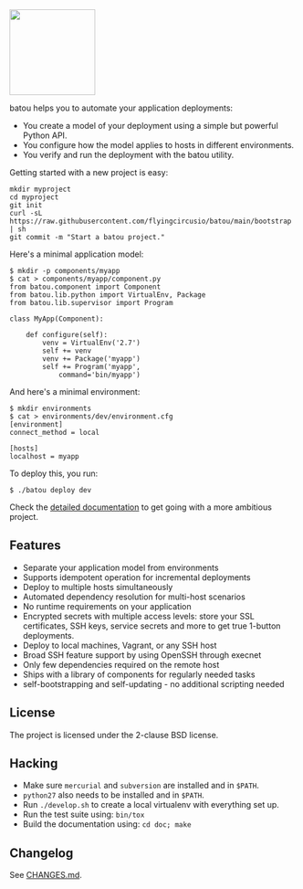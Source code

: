 <img width="150" src="https://batou.readthedocs.io/en/latest/_static/batou.png">

batou helps you to automate your application deployments:

* You create a model of your deployment using a simple but powerful Python API.
* You configure how the model applies to hosts in different environments.
* You verify and run the deployment with the batou utility.

Getting started with a new project is easy:

```console
mkdir myproject
cd myproject
git init
curl -sL https://raw.githubusercontent.com/flyingcircusio/batou/main/bootstrap | sh
git commit -m "Start a batou project."
```

Here's a minimal application model:

```console
$ mkdir -p components/myapp
$ cat > components/myapp/component.py
from batou.component import Component
from batou.lib.python import VirtualEnv, Package
from batou.lib.supervisor import Program

class MyApp(Component):

    def configure(self):
        venv = VirtualEnv('2.7')
        self += venv
        venv += Package('myapp')
        self += Program('myapp',
            command='bin/myapp')
```

And here's a minimal environment:

```console
$ mkdir environments
$ cat > environments/dev/environment.cfg
[environment]
connect_method = local

[hosts]
localhost = myapp
```

To deploy this, you run:

```console
$ ./batou deploy dev
```

Check the [detailed documentation](http://batou.readthedocs.org) to get going with a more ambitious project.


## Features

* Separate your application model from environments
* Supports idempotent operation for incremental deployments
* Deploy to multiple hosts simultaneously
* Automated dependency resolution for multi-host scenarios
* No runtime requirements on your application
* Encrypted secrets with multiple access levels: store your
  SSL certificates, SSH keys, service secrets and more to get true 1-button deployments.
* Deploy to local machines, Vagrant, or any SSH host
* Broad SSH feature support by using OpenSSH through execnet
* Only few dependencies required on the remote host
* Ships with a library of components for regularly needed tasks
* self-bootstrapping and self-updating - no additional scripting needed

## License

The project is licensed under the 2-clause BSD license.

## Hacking

* Make sure `mercurial` and `subversion` are installed and in `$PATH`.
* `python27` also needs to be installed and in `$PATH`.
* Run `./develop.sh` to create a local virtualenv with everything set up.
* Run the test suite using: `bin/tox`
* Build the documentation using: `cd doc; make`

## Changelog

See [CHANGES.md](./CHANGES.md).
